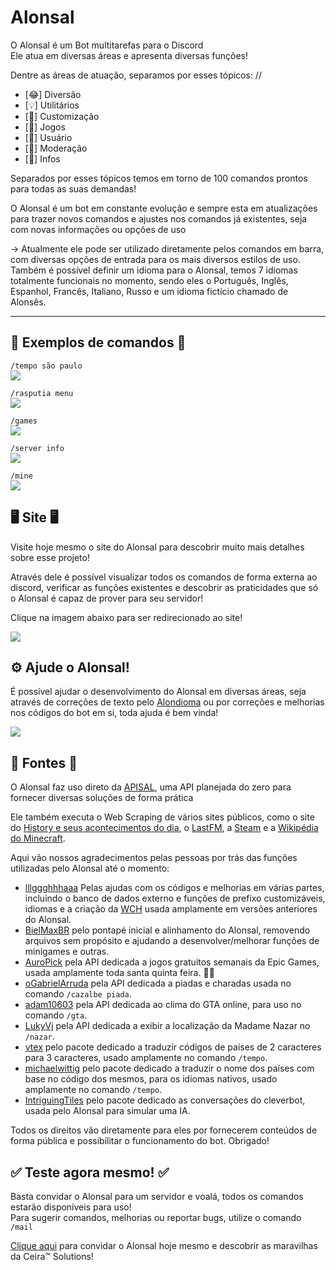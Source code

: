 # Alonsal

O Alonsal é um Bot multitarefas para o Discord<br>
Ele atua em diversas áreas e apresenta diversas funções!

Dentre as áreas de atuação, separamos por esses tópicos: //
- [😂] Diversão
- [💡] Utilitários
- [🎉] Customização
- [🎲] Jogos
- [👤] Usuário
- [💂] Moderação
- [📡] Infos

Separados por esses tópicos temos em torno de 100 comandos prontos para todas as suas demandas!

O Alonsal é um bot em constante evolução e sempre esta em atualizações para trazer novos comandos e ajustes
nos comandos já existentes, seja com novas informações ou opções de uso

-> Atualmente ele pode ser utilizado diretamente pelos comandos em barra, com diversas opções de entrada
para os mais diversos estilos de uso. Também é possível definir um idioma para o Alonsal, temos 7 idiomas
totalmente funcionais no momento, sendo eles o Português, Inglês, Espanhol, Francês, Italiano, Russo e um idioma fictício chamado de Alonsês.

<hr>

<h2>📑 Exemplos de comandos 📑</h2>

`/tempo são paulo` <br>
<img src="https://user-images.githubusercontent.com/56841881/231588729-700f7e95-588d-48f4-b1ae-7b747563520e.png">

`/rasputia menu` <br>
<img src="https://user-images.githubusercontent.com/56841881/231589113-cf24c542-594d-4d97-8bc6-6154bbf1102b.png">

`/games` <br>
<img src="https://user-images.githubusercontent.com/56841881/231589736-cae96ea6-05a4-4bc9-9345-8d02c7389565.png">

`/server info` <br>
<img src="https://user-images.githubusercontent.com/56841881/231589381-19ff0920-e532-4782-906d-b327d4e168d9.png">

`/mine` <br>
<img src="https://user-images.githubusercontent.com/56841881/231589580-e6adfd12-4fd2-49a1-8d54-645790604780.png">

<h2>🖥️ Site 🖥️</h2>

Visite hoje mesmo o site do Alonsal para descobrir muito mais detalhes sobre esse projeto!

Através dele é possível visualizar todos os comandos de forma externa ao discord, verificar as funções existentes e descobrir
as praticidades que só o Alonsal é capaz de prover para seu servidor!

Clique na imagem abaixo para ser redirecionado ao site!

<img src="https://user-images.githubusercontent.com/56841881/134081823-cd22499a-8330-4d43-9bf0-d109acef3a9b.png">

<h2>⚙️ Ajude o Alonsal!</h2>

É possível ajudar o desenvolvimento do Alonsal em diversas áreas, seja através de correções de texto pelo [Alondioma](https://github.com/Alonses/Alondioma) ou por correções e melhorias nos códigos do bot em si, toda ajuda é bem vinda!

<img src="https://user-images.githubusercontent.com/56841881/231592171-2db80fab-c3cb-4842-b392-765ba71bb08e.png">

<h2>🔣 Fontes 🔣</h2>

O Alonsal faz uso direto da [APISAL](https://github.com/odnols/APISAL), uma API planejada do zero para fornecer diversas soluções de forma prática

Ele também executa o Web Scraping de vários sites públicos, como o site do [History e seus acontecimentos do dia](https://history.uol.com.br/hoje-na-historia), o [LastFM](https://www.last.fm/pt/home), a [Steam](https://store.steampowered.com/?l=portuguese) e a [Wikipédia do Minecraft](https://minecraft.fandom.com/wiki/Minecraft_Wiki).

Aqui vão nossos agradecimentos pelas pessoas por trás das funções utilizadas pelo Alonsal até o momento:
- [lllggghhhaaa](https://github.com/lllggghhhaaa) Pelas ajudas com os códigos e melhorias em várias partes, incluindo o banco de dados externo e funções de prefixo customizáveis, idiomas e a criação da [WCH](https://github.com/lllggghhhaaa/WaxCommandHandler) usada amplamente em versões anteriores do Alonsal.
- [BielMaxBR](https://github.com/BielMaxBR) pelo pontapé inicial e alinhamento do Alonsal, removendo arquivos sem propósito e ajudando a desenvolver/melhorar funções de minigames e outras.
- [AuroPick](https://github.com/AuroPick/epic-free-games) pela API dedicada a jogos gratuitos semanais da Epic Games, usada amplamente toda santa quinta feira. 🙏🏻
- [oGabrielArruda](https://github.com/oGabrielArruda/api-charadas) pela API dedicada a piadas e charadas usada no comando `/cazalbe piada`.
- [adam10603](https://github.com/adam10603/GTAWeather) pela API dedicada ao clima do GTA online, para uso no comando `/gta`.
- [LukyVj](https://github.com/LukyVj/MadamNazar.io) pela API dedicada a exibir a localização da Madame Nazar no `/nazar`.
- [vtex](https://github.com/vtex/country-iso-2-to-3) pelo pacote dedicado a traduzir códigos de países de 2 caracteres para 3 caracteres, usado amplamente no comando `/tempo`.
- [michaelwittig](https://github.com/michaelwittig/node-i18n-iso-countries) pelo pacote dedicado a traduzir o nome dos países com base no código dos mesmos, para os idiomas nativos, usado amplamente no comando `/tempo`.
- [IntriguingTiles](https://github.com/IntriguingTiles/cleverbot-free) pelo pacote dedicado as conversações do cleverbot, usada pelo Alonsal para simular uma IA.

Todos os direitos vão diretamente para eles por fornecerem conteúdos de forma pública e possibilitar o funcionamento do bot. Obrigado!

<h2>✅ Teste agora mesmo! ✅</h2>

Basta convidar o Alonsal para um servidor e voalá, todos os comandos estarão disponíveis para uso! <br>
Para sugerir comandos, melhorias ou reportar bugs, utilize o comando `/mail`

[Clique aqui](https://discord.com/oauth2/authorize?client_id=833349943539531806&scope=bot&permissions=1614150720) para convidar o Alonsal hoje mesmo e descobrir as maravilhas da Ceira™️ Solutions!